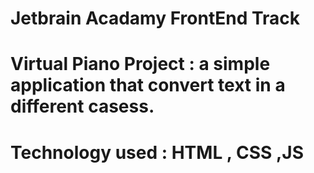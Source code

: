 # Jetbrain Acadamy FrontEnd Track

# Virtual Piano Project : a simple application that convert text in a different casess.

# Technology used : HTML , CSS ,JS


